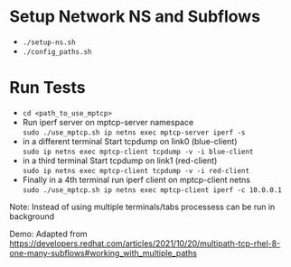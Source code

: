 # Setup Network NS and Subflows
 - `./setup-ns.sh`
 - `./config_paths.sh`

# Run Tests
 - `cd <path_to_use_mptcp>`
 - Run iperf server on mptcp-server namespace<br>
   `sudo ./use_mptcp.sh ip netns exec mptcp-server iperf -s`
 - in a different terminal Start tcpdump on link0 (blue-client) <br>
   `sudo ip netns exec mptcp-client tcpdump -v -i blue-client`
 - in a third terminal Start tcpdump on link1 (red-client) <br>
   `sudo ip netns exec mptcp-client tcpdump -v -i red-client`
 - Finally in a 4th terminal run iperf client on mptcp-client netns <br>
   `sudo ./use_mptcp.sh ip netns exec mptcp-client iperf -c 10.0.0.1`
   
Note: Instead of using multiple terminals/tabs processess can be run in background

Demo: Adapted from https://developers.redhat.com/articles/2021/10/20/multipath-tcp-rhel-8-one-many-subflows#working_with_multiple_paths

